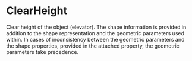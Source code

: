 ClearHeight
===========

Clear height of the object (elevator).
The shape information is provided in addition to the shape representation and the geometric parameters used within. In cases of inconsistency between the geometric parameters and the shape properties, provided in the attached property, the geometric parameters take precedence.
